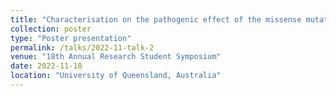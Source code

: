 ```yaml
---
title: "Characterisation on the pathogenic effect of the missense mutations of p53 via machine learning"
collection: poster
type: "Poster presentation"
permalink: /talks/2022-11-talk-2
venue: "18th Annual Research Student Symposium"
date: 2022-11-18
location: "University of Queensland, Australia"
---
```


<p></p>

<object data="/files/SCMB_2020_student_symposium_qishengpan_poster.pdf" type="application/pdf" width="841px" height="1250px"></object>

